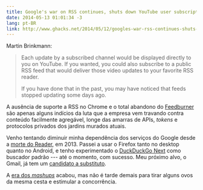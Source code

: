 ```yaml
---
title: Google's war on RSS continues, shuts down YouTube user subscriptions feeds
date: 2014-05-13 01:01:34 -3
lang: pt-BR
link: http://www.ghacks.net/2014/05/12/googles-war-rss-continues-shuts-youtube-user-subscriptions-feeds/
---
```


Martin Brinkmann:

> Each update by a subscribed channel would be displayed directly to you on YouTube. If you wanted, you could also subscribe to a public RSS feed that would deliver those video updates to your favorite RSS reader.
>
> If you have done that in the past, you may have noticed that feeds stopped updating some days ago.

A ausência de suporte a RSS no Chrome e o total abandono do [Feedburner](http://feedburner.google.com/) são apenas alguns indícios da luta que a empresa vem travando contra conteúdo facilmente agregável, longe das amarras de APIs, _tokens_ e protocolos privados dos jardins murados atuais.

Venho tentando diminuir minha dependência dos serviços do Google desde a [morte do Reader](http://googleblog.blogspot.com.au/2013/03/a-second-spring-of-cleaning.html), em 2013. Passei a usar o Firefox tanto no desktop quanto no Android, e tenho experimentado o [DuckDuckGo Next](http://next.duckduckgo.com/) como buscador padrão --- até o momento, com sucesso. Meu próximo alvo, o Gmail, já tem um [candidato a substituto](https://www.fastmail.fm/).

A [era dos _mashups_](http://dashes.com/anil/2012/12/the-web-we-lost.html) acabou, mas não é tarde demais para tirar alguns ovos da mesma cesta e estimular a concorrência.
